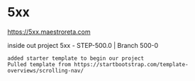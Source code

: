 # 5xx

https://5xx.maestroreta.com

inside out project 5xx - STEP-500.0 | Branch 500-0

    added starter template to begin our project
    Pulled template from https://startbootstrap.com/template-overviews/scrolling-nav/
